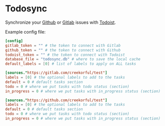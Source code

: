 # Todosync

Synchronize your [Github](https://github.com) or [Gitlab](https://gitlab.com) issues with [Todoist](https://todoist.com).

Example config file:

```toml
[config]
gitlab_token = "" # the token to connect with Gitlab
github_token = "" # the token to connect with Github
todoist_token = "" # the token to connect with Todoist
database_file = "todosync.db" # where to save the local cache
default_labels = [0] # list of labels to apply on ALL tasks

[sources."https://gitlab.com/creekorful/test"]
labels = [0] # the optional labels to add to the tasks
default = 0 # default tasks section
todo = 0 # where we put tasks with todo status (section)
in_progress = 0 # where we put tasks with in_progress status (section)

[sources."https://github.com/creekorful/test"]
labels = [0] # the optional labels to add to the tasks
default = 0 # default tasks section
todo = 0 # where we put tasks with todo status (section)
in_progress = 0 # where we put tasks with in_progress status (section)
```